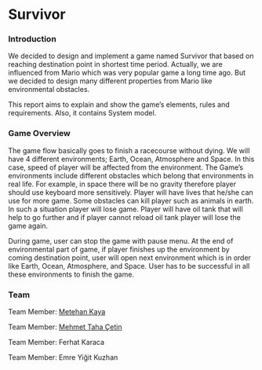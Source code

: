 # Survivor

### Introduction

We decided to design and implement a game named Survivor that based on reaching destination point in shortest time period. Actually, we are influenced from Mario which was very popular game a long time ago. But we decided to design many different properties from Mario like environmental obstacles.

This report aims to explain and show the game’s elements, rules and requirements. Also, it contains System model.

### Game Overview

The game flow basically goes to finish a racecourse without dying. We will have 4 different environments; Earth, Ocean, Atmosphere and Space. In this case, speed of player will be affected from the environment. The Game’s environments include different obstacles which belong that environments in real life. For example, in space there will be no gravity therefore player should use keyboard more sensitively. Player will have lives that he/she can use for more game. Some obstacles can kill player such as animals in earth. In such a situation player will lose game. Player will have oil tank that will help to go further and if player cannot reload oil tank player will lose the game again.

During game, user can stop the game with pause menu. At the end of environmental part of game, if player finishes up the environment by coming destination point, user will open next environment which is in order like Earth, Ocean, Atmosphere, and Space. User has to be successful in all these environments to finish the game.

### Team

Team Member: [Metehan Kaya](https://github.com/metehkaya)

Team Member: [Mehmet Taha Çetin](https://github.com/mtcetin)

Team Member: Ferhat Karaca

Team Member: Emre Yiğit Kuzhan